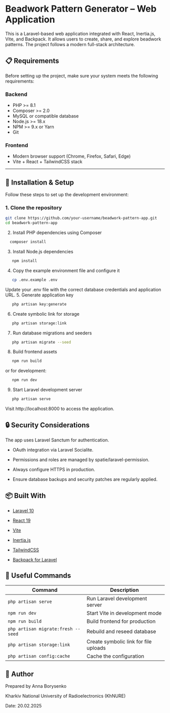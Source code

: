 # Beadwork Pattern Generator – Web Application

This is a Laravel-based web application integrated with React, Inertia.js, Vite, and Backpack. It allows users to create, share, and explore beadwork patterns. The project follows a modern full-stack architecture.

## 📋 Requirements

Before setting up the project, make sure your system meets the following requirements:

### Backend
- PHP >= 8.1
- Composer >= 2.0
- MySQL or compatible database
- Node.js >= 18.x
- NPM >= 9.x or Yarn
- Git

### Frontend
- Modern browser support (Chrome, Firefox, Safari, Edge)
- Vite + React + TailwindCSS stack

---

## 🚀 Installation & Setup

Follow these steps to set up the development environment:

### 1. Clone the repository
```bash
git clone https://github.com/your-username/beadwork-pattern-app.git
cd beadwork-pattern-app
```
2. Install PHP dependencies using Composer
```bash
  composer install
```

3. Install Node.js dependencies
```bash 
   npm install
```
   
4. Copy the example environment file and configure it
```bash
   cp .env.example .env
```

   Update your .env file with the correct database credentials and application URL.
5. Generate application key
```bash
   php artisan key:generate
```
6. Create symbolic link for storage 
```bash
   php artisan storage:link
```

7. Run database migrations and seeders 
```bash
   php artisan migrate --seed
```
8. Build frontend assets
```bash
   npm run build
```
   or for development:
```bash
   npm run dev
```
9. Start Laravel development server 

```bash
   php artisan serve
```   
   Visit http://localhost:8000 to access the application.

## 🔒 Security Considerations
The app uses Laravel Sanctum for authentication.

- OAuth integration via Laravel Socialite.

- Permissions and roles are managed by spatie/laravel-permission.

- Always configure HTTPS in production.

- Ensure database backups and security patches are regularly applied.

## 📦 Built With
- [Laravel 10](https://laravel.com/docs/10.x)

- [React 19](https://react.dev/blog/2024/12/05/react-19)

- [Vite](https://vite.dev/)

- [Inertia.js](https://inertiajs.com/)

- [TailwindCSS](https://tailwindcss.com/)

- [Backpack for Laravel](https://backpackforlaravel.com/)

## 🧰 Useful Commands


| Command                            | Description                           |
| ---------------------------------- | ------------------------------------- |
| `php artisan serve`                | Run Laravel development server        |
| `npm run dev`                      | Start Vite in development mode        |
| `npm run build`                    | Build frontend for production         |
| `php artisan migrate:fresh --seed` | Rebuild and reseed database           |
| `php artisan storage:link`         | Create symbolic link for file uploads |
| `php artisan config:cache`         | Cache the configuration               |

## 👤 Author

Prepared by Anna Borysenko

Kharkiv National University of Radioelectronics (KhNURE)

Date: 20.02.2025

